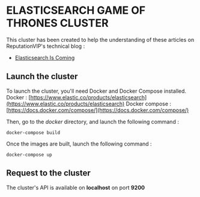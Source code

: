 # ELASTICSEARCH GAME OF THRONES CLUSTER

This cluster has been created to help the understanding of these articles on ReputationVIP's technical blog :

- [Elasticsearch Is Coming](http://reputationvip.io/elasticsearch-is-coming/)

## Launch the cluster

To launch the cluster, you'll need Docker and Docker Compose installed.
Docker : [https://www.elastic.co/products/elasticsearch](https://www.elastic.co/products/elasticsearch)
Docker compose : [https://docs.docker.com/compose/](https://docs.docker.com/compose/)

Then, go to the *docker* directory, and launch the following command :

`docker-compose build`

Once the images are built, launch the following command :

`docker-compose up`

## Request to the cluster

The cluster's API is available on **localhost** on port **9200**

